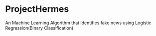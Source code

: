 # ProjectHermes
An Machine Learning Algorithm that identifies fake news using Logistic Regression(Binary Classification)
